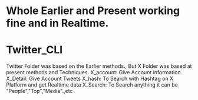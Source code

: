 # Whole Earlier and Present working fine and in Realtime.

# Twitter_CLI

Twitter Folder was based on the Earlier methods., But X Folder was based at present methods and Techniques.
X_account: Give Account information
X_Detail: Give Account Tweets
X_hash: To Search with Hashtag on X Platform and get Realtime data
X_Search: To Search anything it can be "People","Top","Media".,etc
